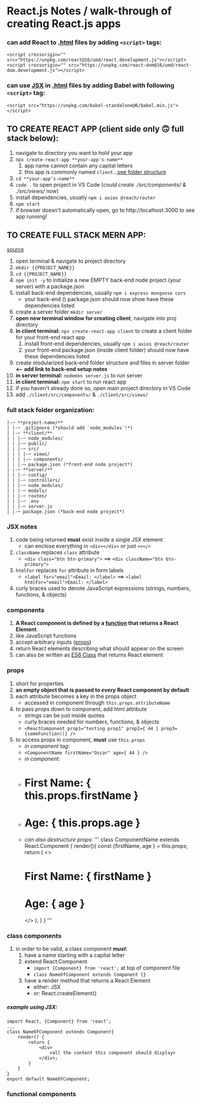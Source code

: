 # React.js Notes / walk-through of creating React.js apps

### can add React to [.html](https://github.com/a-kuhn/react-practice/blob/master/reactInHtml.html) files by adding `<script>` tags:
`<script crossorigin="" src="https://unpkg.com/react@16/umd/react.development.js"></script>`<br/>
`<script crossorigin="" src="https://unpkg.com/react-dom@16/umd/react-dom.development.js"></script>`<br/>

### can use [JSX](#JSX-notes) in [.html](https://github.com/a-kuhn/react-practice/blob/master/reactInHtml.html) files by adding Babel with following `<script>` tag:
`<script src="https://unpkg.com/babel-standalone@6/babel.min.js"></script>`<br/>

## TO CREATE REACT APP (client side only :upside_down_face: full stack below):
1. navigate to directory you want to hold your app
1. `npx create-react-app **your-app's-name**`
    1. app name cannot contain any capital letters
    1. this app is commonly named `client`...[see folder structure](#full-stack-organization)
1. `cd **your-app's-name**`
1. `code .` to open project in VS Code (*could create ./src/components/ & ./src/views/ now*)
1. install dependencies, usually `npm i axios @reach/router`
1. `npm start`
1. if browser doesn't automatically open, go to http://localhost:3000 to see app running!


## TO CREATE FULL STACK MERN APP:
[source](https://github.com/TheCodingDojo/student_md_docs/blob/master/MERN/cheat_sheet.md)
1. open terminal & navigate to project directory
1. `mkdir {{PROJECT_NAME}}`
1. `cd {{PROJECT_NAME}}`
1. `npm init -y` to initialize a new EMPTY back-end node project (your server) with a package.json
1. install back-end dependencies, usually `npm i express mongoose cors`
    * your back-end () package.json should now show have these dependencies listed
1. create a server folder `mkdir server`
1. **open new terminal window for creating client**, navigate into proj directory
1. **in client terminal:** `npx create-react-app client` to create a client folder for your front-end react app
    1. install front-end dependencies, usually `npm i axios @reach/router`
    1. your front-end package.json (inside client folder) should now have these dependencies listed
1. create modularized back-end folder structure and files in server folder **<-- add link to back-end setup notes**
1. **in server terminal:** `nodemon server.js` to run server
1. **in client terminal:** `npm start` to run react app
1. if you haven't already done so, open main project directory in VS Code
1. add `./client/src/components/` & `./client/src/views/`


### full stack folder organization:
    |-─ **project-name/**
    | |-─ .gitignore (*should add `node_modules`!*)
    | |-─ **client/**
    | | |-─ node_modules/
    | | |-─ public/
    | | |-─ src/
    | | | |-─ views/
    | | | |-─ components/
    | | |-─ package.json (*front-end node project*)
    | |-─ **server/**
    | | |-─ config/
    | | |-─ controllers/
    | | |-─ node_modules/
    | | |-─ models/
    | | |-─ routes/
    | | |-─ .env
    | | |-─ server.js
    | |-─ package.json (*back-end node project*)

### JSX notes
1. code being returned **must** exist inside a single JSX element
    * can enclose everything in `<div></div>` or just `<></>`
1. `className` replaces `class` attribute
    * `<div class="btn btn-primary">` ==> `<div className="btn btn-primary">`
1. `htmlFor` replaces `for` attribute in form labels
    * `<label for="email">Email: </label>` ==> `<label htmlFor="email">Email: </label>`
1. curly braces used to denote JavaScript expressions (strings, numbers, functions, & objects)

### components
1. **A React component is defined by a [function](#functional-components) that returns a React Element**
1. like JavaScript functions
1. accept arbitrary inputs ([props](#props))
1. return React elements describing what should appear on the screen
1. can also be written as [ES6 Class](#class-components) that returns React element

### props
1. short for properties
1. **an empty object that is passed to _every_ React component by default**
1. each attribute becomes a key in the props object
    * accessed in component through `this.props.attributeName`
1. to pass props down to component, add html attribute
    * strings can be just inside quotes
    * curly braces needed for numbers, functions, & objects
    * `<ReactComponent prop1="testing prop1" prop2={ 44 } prop3={someFunction()} />`
1. to access props in component, **must** use `this.props`
    * _in component tag_:
    * `<ComponentName firstName="Oscar" age={ 44 } />`
    * _in component_:
    * <h1>First Name: { this.props.firstName } </h1>
    * <h1>Age: { this.props.age } </h1>
    * _can also destructure props_:
    '''
    class ComponentName extends React.Component {
        render(){
            const {firstName, age } = this.props;
            return (
                <>
                    <h1>First Name: { firstName } </h1>
                    <h1>Age: { age } </h1>
                </>
            );
        }
    }
    '''

### class components
1. in order to be valid, a class component _**must**_:
    1. have a name starting with a capital letter
    1. extend React.Component
        * `import {Component} from 'react';` at top of component file
        * `class NameOfComponent extends Component {}`
    1. have a render method that returns a React Element
        * either: JSX
        * or: React.createElement()

##### example using JSX:
```
import React, {Component} from 'react';
...
class NameOfComponent extends Component{
    render() {
        return {
            <div>
                <all the content this component should display>
            </div>;
        }
    }
}
export default NameOfComponent;
```

### functional components